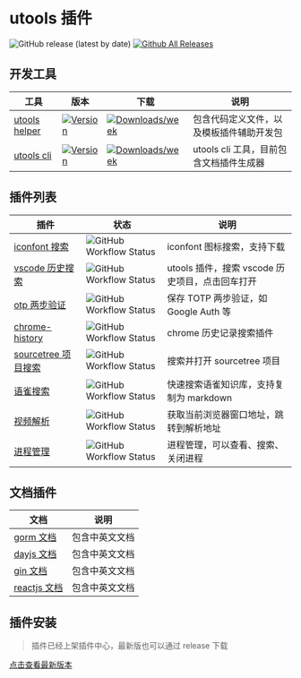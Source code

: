 # utools 插件

![GitHub release (latest by date)](https://img.shields.io/github/v/release/mohuishou/utools)
[![Github All Releases](https://img.shields.io/github/downloads/mohuishou/utools/total.svg)](https://github.com/mohuishou/utools/releases/latest)

## 开发工具

| 工具                      | 版本                                                                                                  | 下载                                                                                                          | 说明                                     |
| ------------------------- | ----------------------------------------------------------------------------------------------------- | ------------------------------------------------------------------------------------------------------------- | ---------------------------------------- |
| [utools helper](./helper) | [![Version](https://img.shields.io/npm/v/utools-helper.svg)](https://npmjs.org/package/utools-helper) | [![Downloads/week](https://img.shields.io/npm/dw/utools-helper.svg)](https://npmjs.org/package/utools-helper) | 包含代码定义文件，以及模板插件辅助开发包 |
| [utools cli](./cli)       | [![Version](https://img.shields.io/npm/v/utools-cli.svg)](https://npmjs.org/package/utools-cli)       | [![Downloads/week](https://img.shields.io/npm/dw/utools-cli.svg)](https://npmjs.org/package/utools-cli)       | utools cli 工具，目前包含文档插件生成器  |

## 插件列表

| 插件                                        | 状态                                                                                                                          | 说明                                            |
| ------------------------------------------- | ----------------------------------------------------------------------------------------------------------------------------- | ----------------------------------------------- |
| [iconfont 搜索](./plugins/iconfont)         | ![GitHub Workflow Status](https://img.shields.io/github/workflow/status/mohuishou/utools/build%20iconfont?label=iconfont)     | iconfont 图标搜索，支持下载                     |
| [vscode 历史搜索](./plugins/vscode)         | ![GitHub Workflow Status](https://img.shields.io/github/workflow/status/mohuishou/utools/build%20vscode?label=vscode)         | utools 插件，搜索 vscode 历史项目，点击回车打开 |
| [otp 两步验证](./plugins/otp)               | ![GitHub Workflow Status](https://img.shields.io/github/workflow/status/mohuishou/utools/build%20otp?label=otp)               | 保存 TOTP 两步验证，如 Google Auth 等           |
| [chrome-history](./plugins/chrome-history)  | ![GitHub Workflow Status](https://img.shields.io/github/workflow/status/mohuishou/utools/chrome-history?label=chrome-history) | chrome 历史记录搜索插件                         |
| [sourcetree 项目搜索](./plugins/sourcetree) | ![GitHub Workflow Status](https://img.shields.io/github/workflow/status/mohuishou/utools/build%20sourcetree?label=sourcetree) | 搜索并打开 sourcetree 项目                      |
| [语雀搜索](./plugins/yuque)                 | ![GitHub Workflow Status](https://img.shields.io/github/workflow/status/mohuishou/utools/build%20yuque?label=yuque)           | 快速搜索语雀知识库，支持复制为 markdown         |
| [视频解析](./plugins/vedio-parse)           | ![GitHub Workflow Status](https://img.shields.io/github/workflow/status/mohuishou/utools/vedio-parse?label=视频解析)          | 获取当前浏览器窗口地址，跳转到解析地址          |
| [进程管理](./plugins/process)               | ![GitHub Workflow Status](https://img.shields.io/github/workflow/status/mohuishou/utools/process?label=进程管理)              | 进程管理，可以查看、搜索、关闭进程              |

## 文档插件

| 文档                           | 说明           |
| ------------------------------ | -------------- |
| [gorm 文档](./docs/gorm)       | 包含中英文文档 |
| [dayjs 文档](./docs/dayjs)     | 包含中英文文档 |
| [gin 文档](./docs/gin)         | 包含中英文文档 |
| [reactjs 文档](./docs/reactjs) | 包含中英文文档 |

## 插件安装

> 插件已经上架插件中心，最新版也可以通过 release 下载

[点击查看最新版本](https://github.com/mohuishou/utools/releases/latest)
